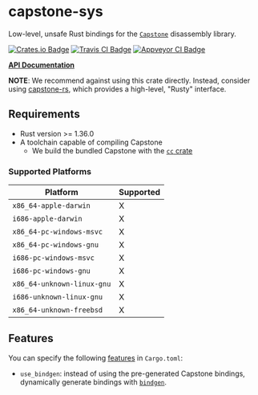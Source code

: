 # capstone-sys

Low-level, unsafe Rust bindings for the [`Capstone`][capstone] disassembly library.

[capstone]: https://github.com/aquynh/capstone

[![Crates.io Badge](https://img.shields.io/crates/v/capstone-sys.svg)](https://crates.io/crates/capstone-sys)
[![Travis CI Badge](https://travis-ci.org/capstone-rust/capstone-sys.svg?branch=master)](https://travis-ci.org/capstone-rust/capstone-sys)
[![Appveyor CI Badge](https://ci.appveyor.com/api/projects/status/github/capstone-rust/capstone-sys?svg=true&branch=master)](https://ci.appveyor.com/project/tmfink/capstone-sys)

**[API Documentation](https://docs.rs/capstone-sys/)**


**NOTE**:
We recommend against using this crate directly.
Instead, consider using [capstone-rs](https://github.com/capstone-rust/capstone-rs), which provides a high-level, "Rusty" interface.


## Requirements

* Rust version >= 1.36.0
* A toolchain capable of compiling Capstone
    - We build the bundled Capstone with the [`cc` crate](https://github.com/alexcrichton/cc-rs)

[Rust unions]: https://doc.rust-lang.org/stable/reference/items/unions.html

### Supported Platforms

| Platform                   | Supported |
| -------------------------- | -- |
| `x86_64-apple-darwin`      | X  |
| `i686-apple-darwin`        | X  |
| `x86_64-pc-windows-msvc`   | X  |
| `x86_64-pc-windows-gnu`    | X  |
| `i686-pc-windows-msvc`     | X  |
| `i686-pc-windows-gnu`      | X  |
| `x86_64-unknown-linux-gnu` | X  |
| `i686-unknown-linux-gnu`   | X  |
| `x86_64-unknown-freebsd`   | X  |

## Features

You can specify the following [features](https://doc.rust-lang.org/cargo/reference/manifest.html#the-features-section) in `Cargo.toml`:
* `use_bindgen`: instead of using the pre-generated Capstone bindings, dynamically generate bindings with [`bindgen`][bindgen].

[bindgen]: https://github.com/rust-lang-nursery/rust-bindgen
